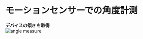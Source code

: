 # モーションセンサーでの角度計測  
**デバイスの傾きを取得**  
![angle measure](https://user-images.githubusercontent.com/40331166/51998774-a2036200-24fc-11e9-89fa-40a071791c5c.gif)

